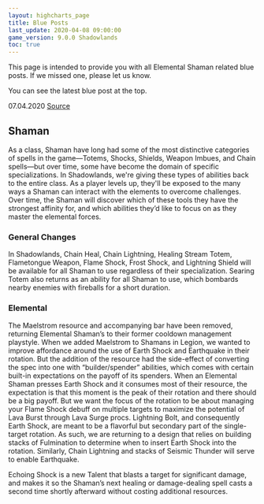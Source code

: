 ```yaml
---
layout: highcharts_page
title: Blue Posts
last_update: 2020-04-08 09:00:00
game_version: 9.0.0 Shadowlands
toc: true
---
```


This page is intended to provide you with all Elemental Shaman related blue posts. If we missed one, please let us know.

You can see the latest blue post at the top.


07.04.2020 [Source](https://worldofwarcraft.com/en-us/news/23310980/shadowlands-class-updates#item10)
<quote markdown="1">

## Shaman

As a class, Shaman have long had some of the most distinctive categories of spells in the game—Totems, Shocks, Shields, Weapon Imbues, and Chain spells—but over time, some have become the domain of specific specializations. In Shadowlands, we're giving these types of abilities back to the entire class. As a player levels up, they'll be exposed to the many ways a Shaman can interact with the elements to overcome challenges. Over time, the Shaman will discover which of these tools they have the strongest affinity for, and which abilities they’d like to focus on as they master the elemental forces.

### General Changes

In Shadowlands, Chain Heal, Chain Lightning, Healing Stream Totem, Flametongue Weapon, Flame Shock, Frost Shock, and Lightning Shield will be available for all Shaman to use regardless of their specialization. Searing Totem also returns as an ability for all Shaman to use, which bombards nearby enemies with fireballs for a short duration.

### Elemental

The Maelstrom resource and accompanying bar have been removed, returning Elemental Shaman’s to their former cooldown management playstyle. When we added Maelstrom to Shamans in Legion, we wanted to improve affordance around the use of Earth Shock and Earthquake in their rotation. But the addition of the resource had the side-effect of converting the spec into one with “builder/spender” abilities, which comes with certain built-in expectations on the payoff of its spenders. When an Elemental Shaman presses Earth Shock and it consumes most of their resource, the expectation is that this moment is the peak of their rotation and there should be a big payoff. But we want the focus of the rotation to be about managing your Flame Shock debuff on multiple targets to maximize the potential of Lava Burst through Lava Surge procs. Lightning Bolt, and consequently Earth Shock, are meant to be a flavorful but secondary part of the single-target rotation. As such, we are returning to a design that relies on building stacks of Fulmination to determine when to insert Earth Shock into the rotation. Similarly, Chain Lightning and stacks of Seismic Thunder will serve to enable Earthquake.

Echoing Shock is a new Talent that blasts a target for significant damage, and makes it so the Shaman’s next healing or damage-dealing spell casts a second time shortly afterward without costing additional resources.
</quote>
